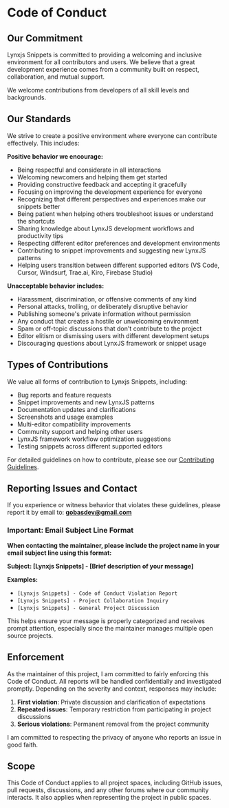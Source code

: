 # Code of Conduct

## Our Commitment

Lynxjs Snippets is committed to providing a welcoming and inclusive environment for all contributors and users. We believe that a great development experience comes from a community built on respect, collaboration, and mutual support.

We welcome contributions from developers of all skill levels and backgrounds.

## Our Standards

We strive to create a positive environment where everyone can contribute effectively. This includes:

**Positive behavior we encourage:**

- Being respectful and considerate in all interactions
- Welcoming newcomers and helping them get started
- Providing constructive feedback and accepting it gracefully
- Focusing on improving the development experience for everyone
- Recognizing that different perspectives and experiences make our snippets better
- Being patient when helping others troubleshoot issues or understand the shortcuts
- Sharing knowledge about LynxJS development workflows and productivity tips
- Respecting different editor preferences and development environments
- Contributing to snippet improvements and suggesting new LynxJS patterns
- Helping users transition between different supported editors (VS Code, Cursor, Windsurf, Trae.ai, Kiro, Firebase Studio)

**Unacceptable behavior includes:**

- Harassment, discrimination, or offensive comments of any kind
- Personal attacks, trolling, or deliberately disruptive behavior
- Publishing someone's private information without permission
- Any conduct that creates a hostile or unwelcoming environment
- Spam or off-topic discussions that don't contribute to the project
- Editor elitism or dismissing users with different development setups
- Discouraging questions about LynxJS framework or snippet usage

## Types of Contributions

We value all forms of contribution to Lynxjs Snippets, including:

- Bug reports and feature requests
- Snippet improvements and new LynxJS patterns
- Documentation updates and clarifications
- Screenshots and usage examples
- Multi-editor compatibility improvements
- Community support and helping other users
- LynxJS framework workflow optimization suggestions
- Testing snippets across different supported editors

For detailed guidelines on how to contribute, please see our [Contributing Guidelines](https://github.com/bastndev/Lynxjs-Snippets.tsx/blob/main/CONTRIBUTING.md).

## Reporting Issues and Contact

If you experience or witness behavior that violates these guidelines, please report it by email to: **gobasdev@gmail.com**

### Important: Email Subject Line Format

**When contacting the maintainer, please include the project name in your email subject line using this format:**

**Subject: [Lynxjs Snippets] - [Brief description of your message]**

**Examples:**
- `[Lynxjs Snippets] - Code of Conduct Violation Report`
- `[Lynxjs Snippets] - Project Collaboration Inquiry`
- `[Lynxjs Snippets] - General Project Discussion`

This helps ensure your message is properly categorized and receives prompt attention, especially since the maintainer manages multiple open source projects.

## Enforcement

As the maintainer of this project, I am committed to fairly enforcing this Code of Conduct. All reports will be handled confidentially and investigated promptly. Depending on the severity and context, responses may include:

1. **First violation**: Private discussion and clarification of expectations
2. **Repeated issues**: Temporary restriction from participating in project discussions
3. **Serious violations**: Permanent removal from the project community

I am committed to respecting the privacy of anyone who reports an issue in good faith.

## Scope

This Code of Conduct applies to all project spaces, including GitHub issues, pull requests, discussions, and any other forums where our community interacts. It also applies when representing the project in public spaces.